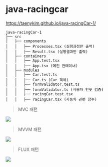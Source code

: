 # java-racingcar

https://taenykim.github.io/java-racingCar-1/

```
java-racingCar-1
├── src
│   ├── components
│   │   ├── Processes.tsx (실행과정만 출력)
│   │   ├── Result.tsx (실행결과만 출력)
│   ├── containers
│   │   ├── App.test.tsx
│   │   ├── App.tsx (메인 컨테이너)
│   ├── modules
│   │   ├── Car.test.ts
│   │   ├── Car.ts (Car 객체)
│   │   ├── formValidator.test.ts
│   │   ├── formValidator.ts (사용자 인풋 검증)
│   │   ├── racingCar.test.tsx
│   │   ├── racingCar.tsx (자동차 관련 함수)
```

> MVC 패턴

![](./images/mvc.png)

> MVVM 패턴

![](./images/mvvm.png)

> FLUX 패턴

![](./images/flux.png)
